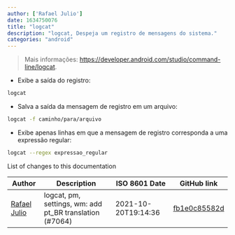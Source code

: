 ```yaml
---
author: ['Rafael Julio']
date: 1634750076
title: "logcat"
description: "logcat, Despeja um registro de mensagens do sistema."
categories: "android"
---
```

> Mais informações: <https://developer.android.com/studio/command-line/logcat>.

- Exibe a saída do registro:

```bash
logcat
```

- Salva a saída da mensagem de registro em um arquivo:

```bash
logcat -f caminho/para/arquivo
```

- Exibe apenas linhas em que a mensagem de registro corresponda a uma expressão regular:

```bash
logcat --regex expressao_regular
```
List of changes to this documentation


Author | Description | ISO 8601 Date | GitHub link
------|-----|-----|-----
[Rafael Julio](mailto:development@rafifos.dev) | logcat, pm, settings, wm: add pt_BR translation (#7064) | 2021-10-20T19:14:36 | [fb1e0c85582d](https://github.com/tldr-pages/tldr/commit/fb1e0c85582da98e8c7816cd3a9c27f769ed19ba)

